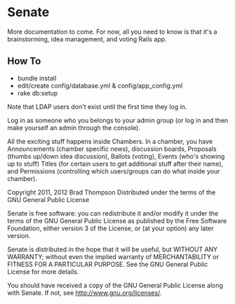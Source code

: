 Senate
=======

More documentation to come.  For now, all you need to know is that it's a brainstorming, idea management, and voting Rails app.  

How To
------

* bundle install
* edit/create config/database.yml & config/app_config.yml
* rake db:setup

Note that LDAP users don't exist until the first time they log in.

Log in as someone who you belongs to your admin group (or log in and then make yourself an admin through the console).  

All the exciting stuff happens inside Chambers.  In a chamber, you have Announcements (chamber specific news), discussion boards, Proposals (thumbs up/down idea discussion), Ballots (voting), Events (who's showing up to stuff) Titles (for certain users to get additional stuff after their name), and Permissions (controlling which users/groups can do what inside your chamber).

Copyright 2011, 2012 Brad Thompson 
Distributed under the terms of the GNU General Public License

Senate is free software: you can redistribute it and/or modify
it under the terms of the GNU General Public License as published by
the Free Software Foundation, either version 3 of the License, or
(at your option) any later version.

Senate is distributed in the hope that it will be useful,
but WITHOUT ANY WARRANTY; without even the implied warranty of
MERCHANTABILITY or FITNESS FOR A PARTICULAR PURPOSE.  See the
GNU General Public License for more details.

You should have received a copy of the GNU General Public License
along with Senate.  If not, see <http://www.gnu.org/licenses/>.
